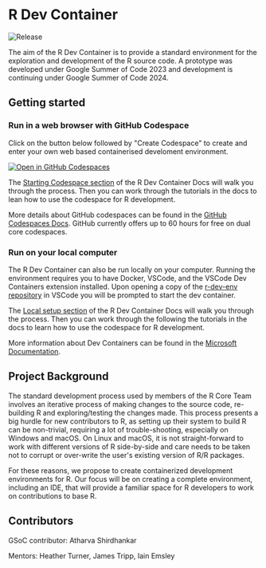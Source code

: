 # R Dev Container

![Release](https://img.shields.io/github/v/release/r-devel/r-dev-env)

The aim of the R Dev Container is to provide a standard environment for the
exploration and development of the R source code. A prototype was developed
under Google Summer of Code 2023 and development is continuing under Google
Summer of Code 2024.

## Getting started

### Run in a web browser with GitHub Codespace

Click on the button below followed by "Create Codespace" to create and enter
your own web based containerised develoment environment.

[![Open in GitHub
Codespaces](https://github.com/codespaces/badge.svg)](https://github.com/codespaces/new?hide_repo_select=true&ref=main&repo=647768262&machine=premiumLinux&devcontainer_path=.devcontainer%2Fdevcontainer.json&location=WestUs2)

The [Starting Codespace
section](https://contributor.r-project.org/r-dev-env/container_setup/github_codespace/creating_codespace/)
of the R Dev Container Docs will walk you through the process. Then you can work
through the tutorials in the docs to lean how to use the codespace for R
development.

More details about GitHub codespaces can be found in the [GitHub Codespaces
Docs](https://docs.github.com/en/codespaces/overview). GitHub currently offers
up to 60 hours for free on dual core codespaces.

### Run on your local computer

The R Dev Container can also be run locally on your computer.  Running the
environment requires you to have Docker, VSCode, and the VSCode Dev Containers
extension installed.  Upon opening a copy of the [r-dev-env
repository](https://github.com/r-devel/r-dev-env) in VSCode you will be prompted
to start the dev container.

The [Local setup
section](https://contributor.r-project.org/r-dev-env/container_setup/local_setup/localsetup/)
of the R Dev Container Docs will walk you through the process.  Then you can
work through the following the tutorials in the docs to learn how to use the
codespace for R development.

More information about Dev Containers can be found in the [Microsoft
Documentation](https://code.visualstudio.com/docs/devcontainers/containers).

## Project Background

The standard development process used by members of the R Core Team involves an
iterative process of making changes to the source code, re-building R and
exploring/testing the changes made.  This process presents a big hurdle for new
contributors to R, as setting up their system to build R can be non-trivial,
requiring a lot of trouble-shooting, especially on Windows and macOS.  On Linux
and macOS, it is not straight-forward to work with different versions of R
side-by-side and care needs to be taken not to corrupt or over-write the user's
existing version of R/R packages.

For these reasons, we propose to create containerized development environments
for R.  Our focus will be on creating a complete environment, including an IDE,
that will provide a familiar space for R developers to work on contributions to
base R.

## Contributors

GSoC contributor: Atharva Shirdhankar

Mentors: Heather Turner, James Tripp, Iain Emsley
